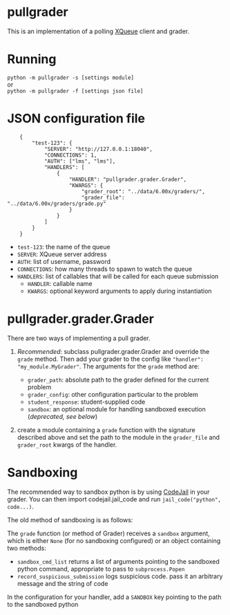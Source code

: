 pullgrader
==========

This is an implementation of a polling [XQueue](https://github.com/edx/xqueue) client and grader.


Running
=======

`python -m pullgrader -s [settings module]`  
or  
`python -m pullgrader -f [settings json file]`


JSON configuration file
=======================
		{
			"test-123": {
				"SERVER": "http://127.0.0.1:18040",
				"CONNECTIONS": 1,
				"AUTH": ["lms", "lms"],
				"HANDLERS": [
					{
						"HANDLER": "pullgrader.grader.Grader",
						"KWARGS": {
							"grader_root": "../data/6.00x/graders/",
							"grader_file": "../data/6.00x/graders/grade.py"
						}
					}
				]
			}
		}

* `test-123`: the name of the queue
* `SERVER`: XQueue server address
* `AUTH`: list of username, password
* `CONNECTIONS`: how many threads to spawn to watch the queue
* `HANDLERS`: list of callables that will be called for each queue submission
	* `HANDLER`: callable name
	* `KWARGS`: optional keyword arguments to apply during instantiation


pullgrader.grader.Grader
========================
There are two ways of implementing a pull grader.

1. *Recommended*: subclass pullgrader.grader.Grader and override the `grade` method. Then add your grader to the config like `"handler": "my_module.MyGrader"`. The arguments for the `grade` method are:
	* `grader_path`: absolute path to the grader defined for the current problem
	* `grader_config`: other configuration particular to the problem
	* `student_response`: student-supplied code
	* `sandbox`: an optional module for handling sandboxed execution (*deprecated, see below*)  

2. create a module containing a `grade` function with the signature described above and set the path to the module in the `grader_file` and `grader_root` kwargs of the handler.


Sandboxing
==========
The recommended way to sandbox python is by using [CodeJail](https://github.com/edx/codejail) in your grader. You can then import codejail.jail_code and run `jail_code("python", code...)`.

The old method of sandboxing is as follows:

The `grade` function (or method of Grader) receives a `sandbox` argument, which is either `None` (for no sandboxing configured) or an object containing two methods:

* `sandbox_cmd_list` returns a list of arguments pointing to the sandboxed python command, appropriate to pass to `subprocess.Popen`
* `record_suspicious_submission` logs suspicious code. pass it an arbitrary message and the string of code

In the configuration for your handler, add a `SANDBOX` key pointing to the path to the sandboxed python

